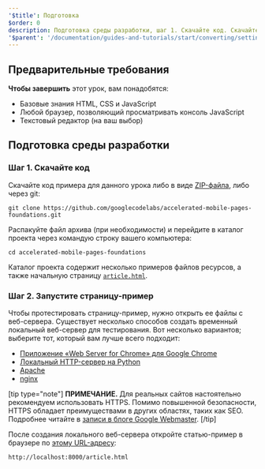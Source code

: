 ```yaml
---
'$title': Подготовка
$order: 0
description: Подготовка среды разработки, шаг 1. Скачайте код. Скачайте код примера для данного урока либо в виде ZIP-файла, либо через git...
'$parent': '/documentation/guides-and-tutorials/start/converting/setting-up.md'
---
```


## Предварительные требования

<strong>Чтобы завершить</strong> этот урок, вам понадобятся:

- Базовые знания HTML, CSS и JavaScript
- Любой браузер, позволяющий просматривать консоль JavaScript
- Текстовый редактор (на ваш выбор)

## Подготовка среды разработки

### Шаг 1. Скачайте код

Скачайте код примера для данного урока либо в виде [ZIP-файла](https://github.com/googlecodelabs/accelerated-mobile-pages-foundations/archive/master.zip), либо через git:

```shell
git clone https://github.com/googlecodelabs/accelerated-mobile-pages-foundations.git
```

Распакуйте файл архива (при необходимости) и перейдите в каталог проекта через командую строку вашего компьютера:

```shell
cd accelerated-mobile-pages-foundations
```

Каталог проекта содержит несколько примеров файлов ресурсов, а также начальную страницу [`article.html`](https://github.com/googlecodelabs/accelerated-mobile-pages-foundations/blob/master/article.html).

### Шаг 2. Запустите страницу-пример

Чтобы протестировать страницу-пример, нужно открыть ее файлы с веб-сервера. Существует несколько способов создать временный локальный веб-сервер для тестирования. Вот несколько вариантов; выберите тот, который вам лучше всего подходит:

- [Приложение «Web Server for Chrome» для Google Chrome](https://chrome.google.com/webstore/detail/web-server-for-chrome/ofhbbkphhbklhfoeikjpcbhemlocgigb)
- [Локальный HTTP-сервер на Python](https://developer.mozilla.org/en-US/docs/Learn/Common_questions/set_up_a_local_testing_server#Running_a_simple_local_HTTP_server)
- [Apache](https://httpd.apache.org/docs/2.4/getting-started.html)
- [nginx](http://nginx.org/)

[tip type="note"] **ПРИМЕЧАНИЕ.** Для реальных сайтов настоятельно рекомендуем использовать HTTPS. Помимо повышенной безопасности, HTTPS обладает преимуществами в других областях, таких как SEO. Подробнее читайте в [записи в блоге Google Webmaster](https://webmasters.googleblog.com/2014/08/https-as-ranking-signal.html). [/tip]

После создания локального веб-сервера откройте статью-пример в браузере по [этому URL-адресу](http://localhost:8000/article.html):

```text
http://localhost:8000/article.html
```
